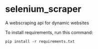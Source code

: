 # selenium_scraper
A webscraping api for dynamic websites

To install requirements, run this command:
```
pip install -r requirements.txt
```

